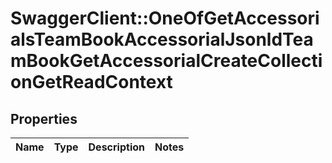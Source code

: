 # SwaggerClient::OneOfGetAccessorialsTeamBookAccessorialJsonldTeamBookGetAccessorialCreateCollectionGetReadContext

## Properties
Name | Type | Description | Notes
------------ | ------------- | ------------- | -------------

